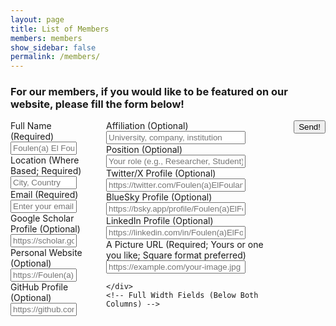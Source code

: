 ```yaml
---
layout: page
title: List of Members
members: members
show_sidebar: false
permalink: /members/
---
```



<h3 class="title mb-4 mt-5 has-text-centered">For our members, if you would like to be featured on our website, please fill the form below!</h3>

<form action="https://formspree.io/f/xdkkawdl" method="POST" class="box" enctype="multipart/form-data">


  <!-- Two Columns Layout -->
<div class="columns is-multiline">
    <div class="column is-6">
        <div class="field mb-4">
            <label class="label">Full Name (Required)</label>
            <div class="control">
                <input class="input" style="width: 80%;" type="text" name="name" placeholder="Foulen(a) El Foulani(ya)" required>
            </div>
        </div>
        <div class="field mb-4">
            <label class="label">Location (Where Based; Required)</label>
            <div class="control">
                <input class="input" style="width: 80%;" type="text" name="location" placeholder="City, Country" required>
            </div>
        </div>
        <div class="field mb-4">
            <label class="label">Email (Required)</label>
            <div class="control">
            <input class="input" style="width: 80%;" type="email" name="email" placeholder="Enter your email (Will not be displayed on our website)" required>
            </div>
        </div>
        <div class="field mb-4">
            <label class="label">Google Scholar Profile (Optional)</label>
            <div class="control">
            <input class="input" style="width: 80%;" type="url" name="scholar" placeholder="https://scholar.google.com/citations?user=Foulen(a)ElFoulani(ya)">
            </div>
        </div>
        <div class="field mb-4">
            <label class="label">Personal Website (Optional)</label>
            <div class="control">
            <input class="input" style="width: 80%;" type="url" name="website" placeholder="https://Foulen(a)ElFoulani(ya).com">
            </div>
        </div>
        <div class="field">
            <label class="label">GitHub Profile (Optional)</label>
            <div class="control">
            <input class="input" style="width: 80%;" type="url" name="github" placeholder="https://github.com/Foulen(a)ElFoulani(ya)">
            </div>
        </div>
    </div>
    <!-- Right Column -->
    <div class="column is-6">
        <div class="field mb-4">
            <label class="label mb-2">Affiliation (Optional)</label>
            <div class="control">
            <input class="input" style="width: 80%;" type="text" name="affiliation" placeholder="University, company, institution" required>
            </div>
        </div>
        <div class="field mb-4">
            <label class="label">Position (Optional)</label>
            <div class="control">
                <input class="input" style="width: 80%;" type="text" name="position" placeholder="Your role (e.g., Researcher, Student)" required>
            </div>
        </div>
      <div class="field mb-4">
        <label class="label">Twitter/X Profile (Optional)</label>
        <div class="control">
          <input class="input" style="width: 80%;" type="url" name="twitter" placeholder="https://twitter.com/Foulen(a)ElFoulani(ya)">
        </div>
      </div>
      <div class="field mb-4">
        <label class="label">BlueSky Profile (Optional)</label>
        <div class="control">
          <input class="input" style="width: 80%;" type="url" name="bluesky" placeholder="https://bsky.app/profile/Foulen(a)ElFoulani(ya)">
        </div>
      </div>
      <div class="field mb-4">
        <label class="label">LinkedIn Profile (Optional)</label>
        <div class="control">
          <input class="input" style="width: 80%;" type="url" name="linkedin" placeholder="https://linkedin.com/in/Foulen(a)ElFoulani(ya)">
        </div>
      </div>
      <div class="field">
        <label class="label">A Picture URL (Required; Yours or one you like; Square format preferred)</label>
        <div class="control">
        <input class="input is-fullwidth" style="width: 80%;" type="url" name="profile_picture_url" placeholder="https://example.com/your-image.jpg" required>
    </div>
</div>

    </div>
    <!-- Full Width Fields (Below Both Columns) -->
  </div>
  <!-- Profile Picture Upload (Full Width) -->

  <!-- Submit Button -->
  <div class="field mt-4 has-text-centered">
    <div class="control">
      <button class="button is-primary" type="submit">Send!</button>
    </div>
  </div>

</form>

